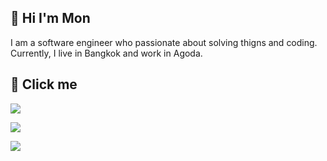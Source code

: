 
## 🚀 Hi I'm Mon
I am a software engineer who passionate about solving thigns and coding.
Currently, I live in Bangkok and work in Agoda.


## 🔗 Click me
[![](https://img.shields.io/badge/linkedin-0A66C2?style=for-the-badge&logo=linkedin&logoColor=white)](https://www.linkedin.com/)

[![](https://img.shields.io/badge/ieee-infocom%202020-orange?style=for-the-badge&logoColor=white)](https://ieeexplore.ieee.org/document/9163043)

[![](https://img.shields.io/badge/Resume-ppongkham-green?style=for-the-badge)](https://github.com/ppongkham/ppongkham/files/10145956/Resume_Phannawhat_Pongkham_Dec2022.pdf)

